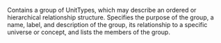 Contains a group of UnitTypes, which may describe an ordered or hierarchical relationship structure. Specifies the purpose of the group, a name, label, and description of the group, its relationship to a specific universe or concept, and lists the members of the group.